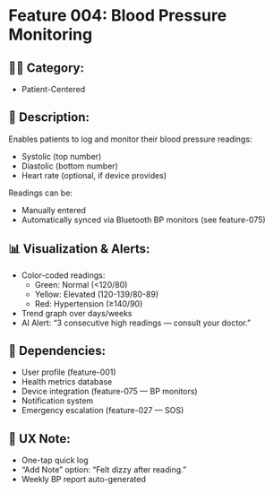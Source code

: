 # Feature 004: Blood Pressure Monitoring

## 🧑‍💻 Category:
- Patient-Centered

## 📝 Description:
Enables patients to log and monitor their blood pressure readings:
- Systolic (top number)
- Diastolic (bottom number)
- Heart rate (optional, if device provides)

Readings can be:
- Manually entered
- Automatically synced via Bluetooth BP monitors (see feature-075)

## 📊 Visualization & Alerts:
- Color-coded readings:
  - Green: Normal (<120/80)
  - Yellow: Elevated (120-139/80-89)
  - Red: Hypertension (≥140/90)
- Trend graph over days/weeks
- AI Alert: “3 consecutive high readings — consult your doctor.”

## 🔄 Dependencies:
- User profile (feature-001)
- Health metrics database
- Device integration (feature-075 — BP monitors)
- Notification system
- Emergency escalation (feature-027 — SOS)

## 📱 UX Note:
- One-tap quick log
- “Add Note” option: “Felt dizzy after reading.”
- Weekly BP report auto-generated
